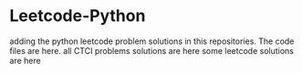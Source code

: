 # Leetcode-Python
adding the python leetcode problem solutions in this repositories. 
The code files are here.
all CTCI problems solutions are here
some leetcode solutions are here




















































































































































































































































































































































































































































































































































































































































































































































































































































































































































































































































































































































































































